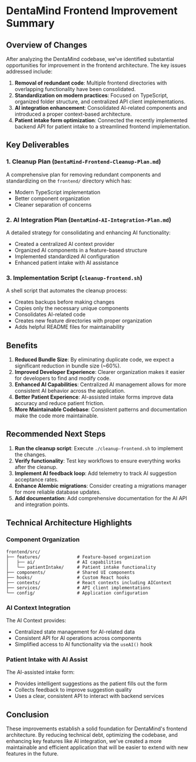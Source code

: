 # DentaMind Frontend Improvement Summary

## Overview of Changes

After analyzing the DentaMind codebase, we've identified substantial opportunities for improvement in the frontend architecture. The key issues addressed include:

1. **Removal of redundant code**: Multiple frontend directories with overlapping functionality have been consolidated.
2. **Standardization on modern practices**: Focused on TypeScript, organized folder structure, and centralized API client implementations.
3. **AI integration enhancement**: Consolidated AI-related components and introduced a proper context-based architecture.
4. **Patient intake form optimization**: Connected the recently implemented backend API for patient intake to a streamlined frontend implementation.

## Key Deliverables

### 1. Cleanup Plan (`DentaMind-Frontend-Cleanup-Plan.md`)

A comprehensive plan for removing redundant components and standardizing on the `frontend/` directory which has:
- Modern TypeScript implementation
- Better component organization
- Cleaner separation of concerns

### 2. AI Integration Plan (`DentaMind-AI-Integration-Plan.md`)

A detailed strategy for consolidating and enhancing AI functionality:
- Created a centralized AI context provider
- Organized AI components in a feature-based structure
- Implemented standardized AI configuration
- Enhanced patient intake with AI assistance

### 3. Implementation Script (`cleanup-frontend.sh`)

A shell script that automates the cleanup process:
- Creates backups before making changes
- Copies only the necessary unique components
- Consolidates AI-related code
- Creates new feature directories with proper organization
- Adds helpful README files for maintainability

## Benefits

1. **Reduced Bundle Size**: By eliminating duplicate code, we expect a significant reduction in bundle size (~60%).
2. **Improved Developer Experience**: Clearer organization makes it easier for developers to find and modify code.
3. **Enhanced AI Capabilities**: Centralized AI management allows for more consistent AI behavior across the application.
4. **Better Patient Experience**: AI-assisted intake forms improve data accuracy and reduce patient friction.
5. **More Maintainable Codebase**: Consistent patterns and documentation make the code more maintainable.

## Recommended Next Steps

1. **Run the cleanup script**: Execute `./cleanup-frontend.sh` to implement the changes.
2. **Verify functionality**: Test key workflows to ensure everything works after the cleanup.
3. **Implement AI feedback loop**: Add telemetry to track AI suggestion acceptance rates.
4. **Enhance Alembic migrations**: Consider creating a migrations manager for more reliable database updates.
5. **Add documentation**: Add comprehensive documentation for the AI API and integration points.

## Technical Architecture Highlights

### Component Organization

```
frontend/src/
├── features/              # Feature-based organization
│   ├── ai/                # AI capabilities
│   └── patientIntake/     # Patient intake functionality
├── components/            # Shared UI components
├── hooks/                 # Custom React hooks
├── contexts/              # React contexts including AIContext
├── services/              # API client implementations
└── config/                # Application configuration
```

### AI Context Integration

The AI Context provides:
- Centralized state management for AI-related data
- Consistent API for AI operations across components
- Simplified access to AI functionality via the `useAI()` hook

### Patient Intake with AI Assist

The AI-assisted intake form:
- Provides intelligent suggestions as the patient fills out the form
- Collects feedback to improve suggestion quality
- Uses a clear, consistent API to interact with backend services

## Conclusion

These improvements establish a solid foundation for DentaMind's frontend architecture. By reducing technical debt, optimizing the codebase, and enhancing key features like AI integration, we've created a more maintainable and efficient application that will be easier to extend with new features in the future. 